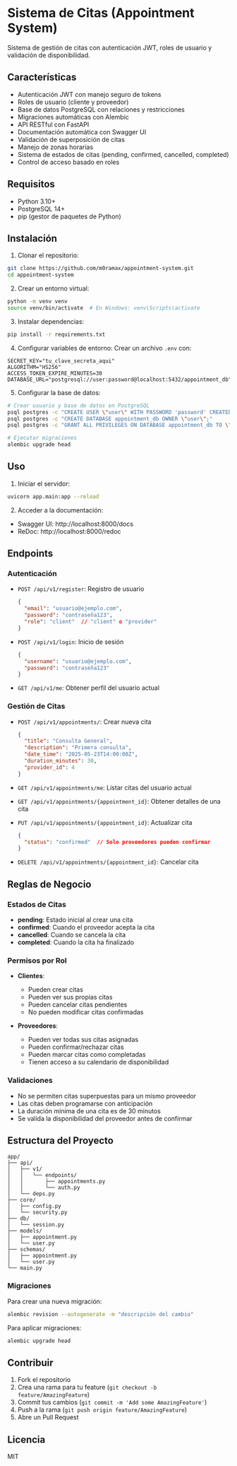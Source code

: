 # Sistema de Citas (Appointment System)

Sistema de gestión de citas con autenticación JWT, roles de usuario y validación de disponibilidad.

## Características

- Autenticación JWT con manejo seguro de tokens
- Roles de usuario (cliente y proveedor)
- Base de datos PostgreSQL con relaciones y restricciones
- Migraciones automáticas con Alembic
- API RESTful con FastAPI
- Documentación automática con Swagger UI
- Validación de superposición de citas
- Manejo de zonas horarias
- Sistema de estados de citas (pending, confirmed, cancelled, completed)
- Control de acceso basado en roles

## Requisitos

- Python 3.10+
- PostgreSQL 14+
- pip (gestor de paquetes de Python)

## Instalación

1. Clonar el repositorio:
```bash
git clone https://github.com/m0ramax/appointment-system.git
cd appointment-system
```

2. Crear un entorno virtual:
```bash
python -m venv venv
source venv/bin/activate  # En Windows: venv\Scripts\activate
```

3. Instalar dependencias:
```bash
pip install -r requirements.txt
```

4. Configurar variables de entorno:
Crear un archivo `.env` con:
```env
SECRET_KEY="tu_clave_secreta_aqui"
ALGORITHM="HS256"
ACCESS_TOKEN_EXPIRE_MINUTES=30
DATABASE_URL="postgresql://user:password@localhost:5432/appointment_db"
```

5. Configurar la base de datos:
```bash
# Crear usuario y base de datos en PostgreSQL
psql postgres -c "CREATE USER \"user\" WITH PASSWORD 'password' CREATEDB;"
psql postgres -c "CREATE DATABASE appointment_db OWNER \"user\";"
psql postgres -c "GRANT ALL PRIVILEGES ON DATABASE appointment_db TO \"user\";"

# Ejecutar migraciones
alembic upgrade head
```

## Uso

1. Iniciar el servidor:
```bash
uvicorn app.main:app --reload
```

2. Acceder a la documentación:
- Swagger UI: http://localhost:8000/docs
- ReDoc: http://localhost:8000/redoc

## Endpoints

### Autenticación

- `POST /api/v1/register`: Registro de usuario
  ```json
  {
    "email": "usuario@ejemplo.com",
    "password": "contraseña123",
    "role": "client"  // "client" o "provider"
  }
  ```

- `POST /api/v1/login`: Inicio de sesión
  ```json
  {
    "username": "usuario@ejemplo.com",
    "password": "contraseña123"
  }
  ```

- `GET /api/v1/me`: Obtener perfil del usuario actual

### Gestión de Citas

- `POST /api/v1/appointments/`: Crear nueva cita
  ```json
  {
    "title": "Consulta General",
    "description": "Primera consulta",
    "date_time": "2025-05-23T14:00:00Z",
    "duration_minutes": 30,
    "provider_id": 4
  }
  ```

- `GET /api/v1/appointments/me`: Listar citas del usuario actual

- `GET /api/v1/appointments/{appointment_id}`: Obtener detalles de una cita

- `PUT /api/v1/appointments/{appointment_id}`: Actualizar cita
  ```json
  {
    "status": "confirmed"  // Solo proveedores pueden confirmar
  }
  ```

- `DELETE /api/v1/appointments/{appointment_id}`: Cancelar cita

## Reglas de Negocio

### Estados de Citas
- **pending**: Estado inicial al crear una cita
- **confirmed**: Cuando el proveedor acepta la cita
- **cancelled**: Cuando se cancela la cita
- **completed**: Cuando la cita ha finalizado

### Permisos por Rol
- **Clientes**:
  - Pueden crear citas
  - Pueden ver sus propias citas
  - Pueden cancelar citas pendientes
  - No pueden modificar citas confirmadas

- **Proveedores**:
  - Pueden ver todas sus citas asignadas
  - Pueden confirmar/rechazar citas
  - Pueden marcar citas como completadas
  - Tienen acceso a su calendario de disponibilidad

### Validaciones
- No se permiten citas superpuestas para un mismo proveedor
- Las citas deben programarse con anticipación
- La duración mínima de una cita es de 30 minutos
- Se valida la disponibilidad del proveedor antes de confirmar

## Estructura del Proyecto
```
app/
├── api/
│   ├── v1/
│   │   └── endpoints/
│   │       ├── appointments.py
│   │       └── auth.py
│   └── deps.py
├── core/
│   ├── config.py
│   └── security.py
├── db/
│   └── session.py
├── models/
│   ├── appointment.py
│   └── user.py
├── schemas/
│   ├── appointment.py
│   └── user.py
└── main.py
```

### Migraciones

Para crear una nueva migración:
```bash
alembic revision --autogenerate -m "descripción del cambio"
```

Para aplicar migraciones:
```bash
alembic upgrade head
```

## Contribuir

1. Fork el repositorio
2. Crea una rama para tu feature (`git checkout -b feature/AmazingFeature`)
3. Commit tus cambios (`git commit -m 'Add some AmazingFeature'`)
4. Push a la rama (`git push origin feature/AmazingFeature`)
5. Abre un Pull Request

## Licencia

MIT 